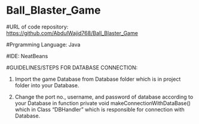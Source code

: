 # Ball_Blaster_Game

#URL of code repository:
https://github.com/AbdulWajid768/Ball_Blaster_Game

#Prgramming Language:
Java

#IDE:
NeatBeans

#GUIDELINES/STEPS FOR DATABASE CONNECTION:
1.	Import the game Database from Database folder which is in project folder into your Database.

2.	Change the port no., username, and password of database according to your Database in function private void makeConnectionWithDataBase() which in Class “DBHandler” which is responsible for connection with Database.
